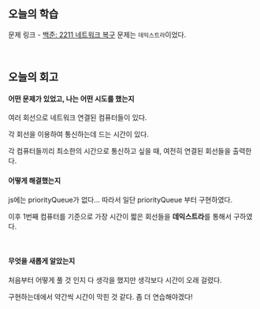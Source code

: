 ## 오늘의 학습
문제 링크 - [백준: 2211 네트워크 복구](https://www.acmicpc.net/problem/2211)
문제는 `데익스트라`이었다.

<br/>

## 오늘의 회고
#### 어떤 문제가 있었고, 나는 어떤 시도를 했는지
여러 회선으로 네트워크 연결된 컴퓨터들이 있다.

각 회선을 이용하여 통신하는데 드는 시간이 있다.

각 컴퓨터들끼리 최소한의 시간으로 통신하고 싶을 때, 여전히 연결된 회선들을 출력한다.

#### 어떻게 해결했는지
js에는 priorityQueue가 없다... 따라서 일단 priorityQueue 부터 구현하였다.

이후 1번째 컴퓨터를 기준으로 가장 시간이 짧은 회선들을 **데익스트라**를 통해서 구하였다.

<br/>

#### 무엇을 새롭게 알았는지
처음부터 어떻게 풀 것 인지 다 생각을 했지만 생각보다 시간이 오래 걸렸다.

구현하는데에서 약간씩 시간이 막힌 것 같다. 좀 더 연습해야겠다!

